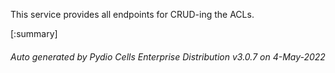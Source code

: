 






This service provides all endpoints for CRUD-ing the ACLs.

[:summary]

###### Auto generated by Pydio Cells Enterprise Distribution v3.0.7 on 4-May-2022
